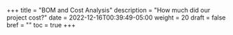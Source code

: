 +++
title = "BOM and Cost Analysis"
description = "How much did our project cost?"
date = 2022-12-16T00:39:49-05:00
weight = 20
draft = false
bref = ""
toc = true
+++

